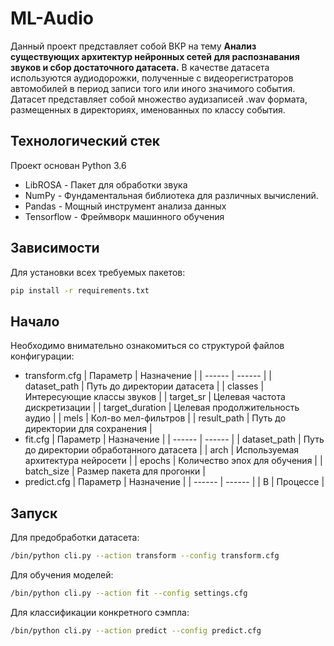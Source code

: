 # ML-Audio
Данный проект представляет собой ВКР на тему __Анализ существующих архитектур нейронных сетей для распознавания звуков и сбор достаточного датасета.__
В качестве датасета используются аудиодорожки, полученные с видеорегистраторов автомобилей в период записи того или иного значимого события.
Датасет представляет собой множество аудизаписей .wav формата, размещенных в директориях, именованных по классу события.

## Технологический стек
Проект основан Python 3.6
- LibROSA - Пакет для обработки звука
- NumPy - Фундаментальная библиотека для различных вычислений.
- Pandas - Мощный инструмент анализа данных
- Tensorflow - Фреймворк машинного обучения


## Зависимости
Для установки всех требуемых пакетов:
```sh
pip install -r requirements.txt
```

## Начало
Необходимо внимательно ознакомиться со структурой файлов конфигурации:
- transform.cfg
    | Параметр | Назначение |
    | ------ | ------ |
    | dataset_path | Путь до директории датасета |
    | classes | Интересующие классы звуков |
    | target_sr | Целевая частота дискретизации |
    | target_duration | Целевая продолжительность аудио |
    | mels | Кол-во мел-фильтров |
    | result_path | Путь до директории для сохранения |
- fit.cfg
    | Параметр | Назначение |
    | ------ | ------ |
    | dataset_path | Путь до директории обработанного датасета |
    | arch | Используемая архитектура нейросети |
    | epochs | Количество эпох для обучения |
    | batch_size | Размер пакета для прогонки |
- predict.cfg
    | Параметр | Назначение |
    | ------ | ------ |
    | В | Процессе |

## Запуск
Для предобработки датасета:
```sh
/bin/python cli.py --action transform --config transform.cfg
```

Для обучения моделей:
```sh
/bin/python cli.py --action fit --config settings.cfg
```

Для классификации конкретного сэмпла:
```sh
/bin/python cli.py --action predict --config predict.cfg
```
   [@tjholowaychuk]: <http://twitter.com/tjholowaychuk>
   [express]: <http://expressjs.com>
   [AngularJS]: <http://angularjs.org>
   [Gulp]: <http://gulpjs.com>


